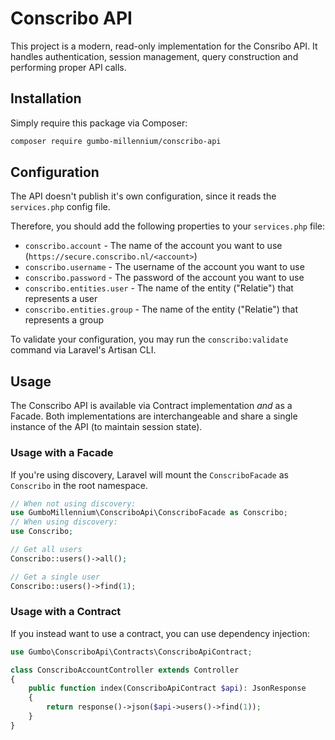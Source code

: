 # Conscribo API

This project is a modern, read-only implementation for the Consribo API.
It handles authentication, session management, query construction and performing proper API calls.

## Installation

Simply require this package via Composer:

```bash
composer require gumbo-millennium/conscribo-api
```

## Configuration

The API doesn't publish it's own configuration, since it reads the `services.php` config file.

Therefore, you should add the following properties to your `services.php` file:

- `conscribo.account` - The name of the account you want to use (`https://secure.conscribo.nl/<account>`)
- `conscribo.username` - The username of the account you want to use
- `conscribo.password` - The password of the account you want to use
- `conscribo.entities.user` - The name of the entity ("Relatie") that represents a user
- `conscribo.entities.group` - The name of the entity ("Relatie") that represents a group

To validate your configuration, you may run the `conscribo:validate` command via Laravel's Artisan CLI.

## Usage

The Conscribo API is available via Contract implementation _and_ as a Facade. Both implementations are interchangeable and
share a single instance of the API (to maintain session state).

### Usage with a Facade

If you're using discovery, Laravel will mount the `ConscriboFacade` as `Conscribo` in the root namespace.

```php
// When not using discovery:
use GumboMillennium\ConscriboApi\ConscriboFacade as Conscribo;
// When using discovery:
use Conscribo;

// Get all users
Conscribo::users()->all();

// Get a single user
Conscribo::users()->find(1);
```

### Usage with a Contract

If you instead want to use a contract, you can use dependency injection:

```php
use Gumbo\ConscriboApi\Contracts\ConscriboApiContract;

class ConscriboAccountController extends Controller
{
    public function index(ConscriboApiContract $api): JsonResponse
    {
        return response()->json($api->users()->find(1));
    }
}
```
